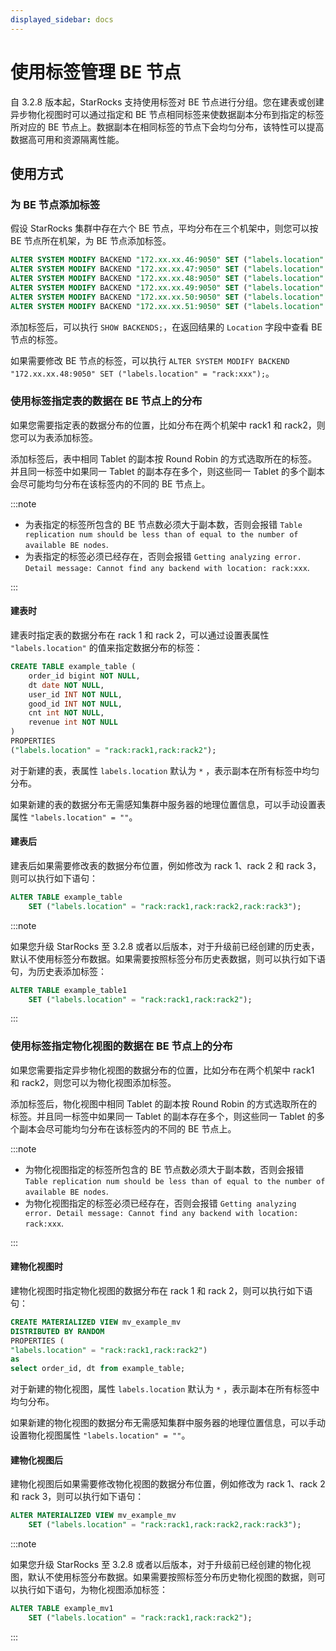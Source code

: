 ```yaml
---
displayed_sidebar: docs
---
```


# 使用标签管理 BE 节点

自 3.2.8 版本起，StarRocks 支持使用标签对 BE 节点进行分组。您在建表或创建异步物化视图时可以通过指定和 BE 节点相同标签来使数据副本分布到指定的标签所对应的 BE 节点上。数据副本在相同标签的节点下会均匀分布，该特性可以提高数据高可用和资源隔离性能。

## 使用方式

### 为 BE 节点添加标签

假设 StarRocks 集群中存在六个 BE 节点，平均分布在三个机架中，则您可以按 BE 节点所在机架，为 BE 节点添加标签。

```SQL
ALTER SYSTEM MODIFY BACKEND "172.xx.xx.46:9050" SET ("labels.location" = "rack:rack1");
ALTER SYSTEM MODIFY BACKEND "172.xx.xx.47:9050" SET ("labels.location" = "rack:rack1");
ALTER SYSTEM MODIFY BACKEND "172.xx.xx.48:9050" SET ("labels.location" = "rack:rack2");
ALTER SYSTEM MODIFY BACKEND "172.xx.xx.49:9050" SET ("labels.location" = "rack:rack2");
ALTER SYSTEM MODIFY BACKEND "172.xx.xx.50:9050" SET ("labels.location" = "rack:rack3");
ALTER SYSTEM MODIFY BACKEND "172.xx.xx.51:9050" SET ("labels.location" = "rack:rack3");
```

添加标签后，可以执行 `SHOW BACKENDS;`，在返回结果的 `Location` 字段中查看 BE 节点的标签。

如果需要修改  BE 节点的标签，可以执行  `ALTER SYSTEM MODIFY BACKEND "172.xx.xx.48:9050" SET ("labels.location" = "rack:xxx");`。

### 使用标签指定表的数据在 BE 节点上的分布

如果您需要指定表的数据分布的位置，比如分布在两个机架中 rack1 和 rack2，则您可以为表添加标签。

添加标签后，表中相同 Tablet 的副本按 Round Robin 的方式选取所在的标签。并且同一标签中如果同一 Tablet 的副本存在多个，则这些同一 Tablet 的多个副本会尽可能均匀分布在该标签内的不同的 BE 节点上。

:::note

- 为表指定的标签所包含的 BE 节点数必须大于副本数，否则会报错 `Table replication num should be less than of equal to the number of available BE nodes`.
- 为表指定的标签必须已经存在，否则会报错 `Getting analyzing error. Detail message: Cannot find any backend with location: rack:xxx`.

:::

#### 建表时

建表时指定表的数据分布在 rack 1 和 rack 2，可以通过设置表属性 `"labels.location"` 的值来指定数据分布的标签：

```SQL
CREATE TABLE example_table (
    order_id bigint NOT NULL,
    dt date NOT NULL,
    user_id INT NOT NULL,
    good_id INT NOT NULL,
    cnt int NOT NULL,
    revenue int NOT NULL
)
PROPERTIES
("labels.location" = "rack:rack1,rack:rack2");
```

对于新建的表，表属性 `labels.location` 默认为 `*` ，表示副本在所有标签中均匀分布。

如果新建的表的数据分布无需感知集群中服务器的地理位置信息，可以手动设置表属性 `"labels.location" = ""`。

#### 建表后

建表后如果需要修改表的数据分布位置，例如修改为 rack 1、rack 2 和 rack 3，则可以执行如下语句：

```SQL
ALTER TABLE example_table
    SET ("labels.location" = "rack:rack1,rack:rack2,rack:rack3");
```

:::note

如果您升级 StarRocks 至 3.2.8 或者以后版本，对于升级前已经创建的历史表，默认不使用标签分布数据。如果需要按照标签分布历史表数据，则可以执行如下语句，为历史表添加标签：

```SQL
ALTER TABLE example_table1
    SET ("labels.location" = "rack:rack1,rack:rack2");
```

:::

### 使用标签指定物化视图的数据在 BE 节点上的分布

如果您需要指定异步物化视图的数据分布的位置，比如分布在两个机架中 rack1 和 rack2，则您可以为物化视图添加标签。

添加标签后，物化视图中相同 Tablet 的副本按 Round Robin 的方式选取所在的标签。并且同一标签中如果同一 Tablet 的副本存在多个，则这些同一 Tablet 的多个副本会尽可能均匀分布在该标签内的不同的 BE 节点上。

:::note

- 为物化视图指定的标签所包含的 BE 节点数必须大于副本数，否则会报错 `Table replication num should be less than of equal to the number of available BE nodes`.
- 为物化视图指定的标签必须已经存在，否则会报错  `Getting analyzing error. Detail message: Cannot find any backend with location: rack:xxx`.

:::

#### 建物化视图时

建物化视图时指定物化视图的数据分布在 rack 1 和 rack 2，则可以执行如下语句：

```SQL
CREATE MATERIALIZED VIEW mv_example_mv
DISTRIBUTED BY RANDOM
PROPERTIES (
"labels.location" = "rack:rack1,rack:rack2")
as 
select order_id, dt from example_table;
```

对于新建的物化视图，属性 `labels.location` 默认为 `*` ，表示副本在所有标签中均匀分布。

如果新建的物化视图的数据分布无需感知集群中服务器的地理位置信息，可以手动设置物化视图属性 `"labels.location" = ""`。

#### 建物化视图后

建物化视图后如果需要修改物化视图的数据分布位置，例如修改为 rack 1、rack 2 和 rack 3，则可以执行如下语句：

```SQL
ALTER MATERIALIZED VIEW mv_example_mv
    SET ("labels.location" = "rack:rack1,rack:rack2,rack:rack3");
```

:::note

如果您升级 StarRocks 至 3.2.8 或者以后版本，对于升级前已经创建的物化视图，默认不使用标签分布数据。如果需要按照标签分布历史物化视图的数据，则可以执行如下语句，为物化视图添加标签：

```SQL
ALTER TABLE example_mv1
    SET ("labels.location" = "rack:rack1,rack:rack2");
```

:::
